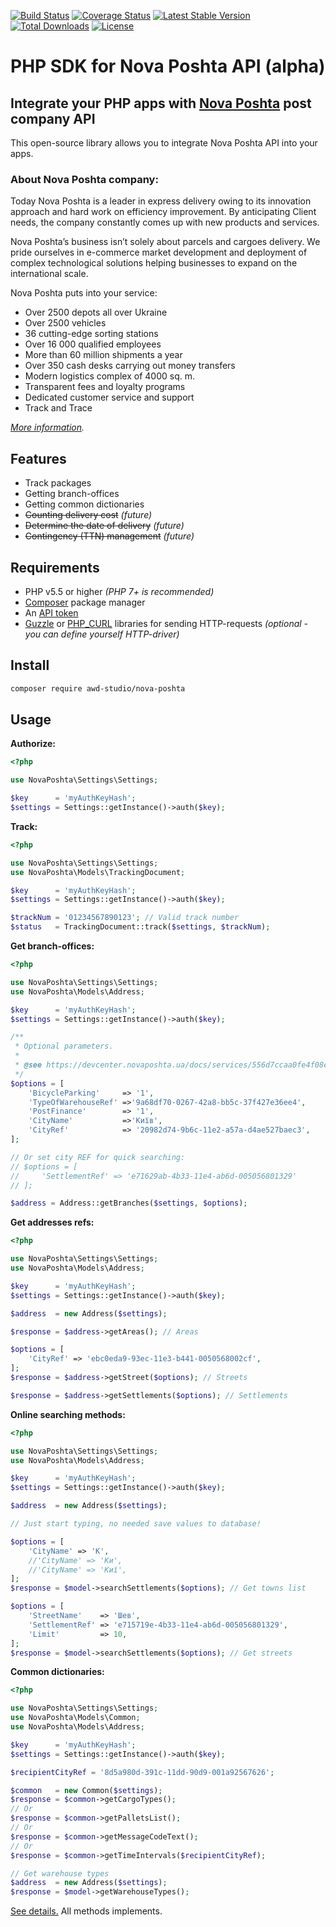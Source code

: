 
[![Build Status](https://travis-ci.org/awd-studio/nova-poshta.svg?branch=master)](https://travis-ci.org/awd-studio/nova-poshta)
[![Coverage Status](https://coveralls.io/repos/github/awd-studio/nova-poshta/badge.svg?branch=master)](https://coveralls.io/github/awd-studio/nova-poshta?branch=master)
[![Latest Stable Version](https://poser.pugx.org/awd-studio/nova-poshta/v/stable)](https://packagist.org/packages/awd-studio/nova-poshta)
[![Total Downloads](https://poser.pugx.org/awd-studio/nova-poshta/downloads)](https://packagist.org/packages/awd-studio/nova-poshta)
[![License](https://poser.pugx.org/awd-studio/nova-poshta/license)](https://github.com/awd-studio/nova-poshta/blob/master/LICENSE)


# PHP SDK for Nova Poshta API (alpha)
## Integrate your PHP apps with [Nova Poshta](https://novaposhta.ua) post company API

This open-source library allows you to integrate Nova Poshta API into your apps.


### About Nova Poshta company:

Today Nova Poshta is a leader in express delivery owing to its innovation approach and hard work on efficiency improvement. By anticipating Client needs, the company constantly comes up with new products and services.

Nova Poshta’s business isn’t solely about parcels and cargoes delivery. We pride ourselves in e-commerce market development and deployment of complex technological solutions helping businesses to expand on the international scale.

Nova Poshta puts into your service:

- Over 2500 depots all over Ukraine
- Over 2500 vehicles
- 36 cutting-edge sorting stations
- Over 16 000 qualified employees
- More than 60 million shipments a year
- Over 350 cash desks carrying out money transfers
- Modern logistics complex of 4000 sq. m.
- Transparent fees and loyalty programs
- Dedicated customer service and support
- Track and Trace

*[More information](https://novaposhta.ua/en/o_kompanii/nova_poshta_sogodni).*

## Features
- Track packages
- Getting branch-offices
- Getting common dictionaries
- ~~Counting delivery cost~~ *(future)*
- ~~Determine the date of delivery~~ *(future)*
- ~~Contingency (TTN) management~~ *(future)*

## Requirements
- PHP v5.5 or higher *(PHP 7+ is recommended)*
- [Composer](https://getcomposer.org) package manager
- An [API token](https://devcenter.novaposhta.ua/blog/%D0%BF%D0%BE%D0%BB%D1%83%D1%87%D0%B5%D0%BD%D0%B8%D0%B5-api-%D0%BA%D0%BB%D1%8E%D1%87%D0%B0)
- [Guzzle](https://github.com/guzzle/guzzle) or [PHP_CURL](http://php.net/manual/book.curl.php) libraries for sending HTTP-requests *(optional - you can define yourself HTTP-driver)*

## Install
```bash
composer require awd-studio/nova-poshta
```

## Usage

**Authorize:**
```php
<?php

use NovaPoshta\Settings\Settings;

$key      = 'myAuthKeyHash';
$settings = Settings::getInstance()->auth($key);
```

**Track:**
```php
<?php

use NovaPoshta\Settings\Settings;
use NovaPoshta\Models\TrackingDocument;

$key      = 'myAuthKeyHash';
$settings = Settings::getInstance()->auth($key);

$trackNum = '01234567890123'; // Valid track number
$status   = TrackingDocument::track($settings, $trackNum);
```

**Get branch-offices:**
```php
<?php

use NovaPoshta\Settings\Settings;
use NovaPoshta\Models\Address;

$key      = 'myAuthKeyHash';
$settings = Settings::getInstance()->auth($key);

/**
 * Optional parameters.
 * 
 * @see https://devcenter.novaposhta.ua/docs/services/556d7ccaa0fe4f08e8f7ce43/operations/556d8211a0fe4f08e8f7ce45
 */
$options = [
    'BicycleParking'     => '1',
    'TypeOfWarehouseRef' =>'9a68df70-0267-42a8-bb5c-37f427e36ee4',
    'PostFinance'        => '1',
    'CityName'           =>'Київ',
    'CityRef'            => '20982d74-9b6c-11e2-a57a-d4ae527baec3',
];

// Or set city REF for quick searching:
// $options = [
//     'SettlementRef' => 'e71629ab-4b33-11e4-ab6d-005056801329'
// ];

$address = Address::getBranches($settings, $options);
```

**Get addresses refs:**
```php
<?php

use NovaPoshta\Settings\Settings;
use NovaPoshta\Models\Address;

$key      = 'myAuthKeyHash';
$settings = Settings::getInstance()->auth($key);

$address  = new Address($settings);

$response = $address->getAreas(); // Areas

$options = [
    'CityRef' => 'ebc0eda9-93ec-11e3-b441-0050568002cf',
];
$response = $address->getStreet($options); // Streets

$response = $address->getSettlements($options); // Settlements
```

**Online searching methods:**
```php
<?php

use NovaPoshta\Settings\Settings;
use NovaPoshta\Models\Address;

$key      = 'myAuthKeyHash';
$settings = Settings::getInstance()->auth($key);

$address  = new Address($settings);

// Just start typing, no needed save values to database!

$options = [
    'CityName' => 'К',
    //'CityName' => 'Ки',
    //'CityName' => 'Киї',
];
$response = $model->searchSettlements($options); // Get towns list

$options = [
    'StreetName'    => 'Шев',
    'SettlementRef' => 'e715719e-4b33-11e4-ab6d-005056801329',
    'Limit'         => 10,
];
$response = $model->searchSettlements($options); // Get streets
```

**Common dictionaries:**
```php
<?php

use NovaPoshta\Settings\Settings;
use NovaPoshta\Models\Common;
use NovaPoshta\Models\Address;

$key      = 'myAuthKeyHash';
$settings = Settings::getInstance()->auth($key);

$recipientCityRef = '8d5a980d-391c-11dd-90d9-001a92567626';

$common   = new Common($settings);
$response = $common->getCargoTypes();
// Or
$response = $common->getPalletsList();
// Or
$response = $common->getMessageCodeText();
// Or
$response = $common->getTimeIntervals($recipientCityRef);

// Get warehouse types
$address  = new Address($settings);
$response = $model->getWarehouseTypes();
```
[See details.](https://devcenter.novaposhta.ua/docs/services/55702570a0fe4f0cf4fc53ed) All methods implements.
